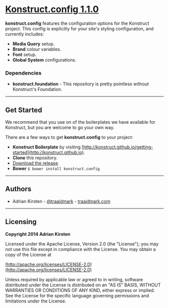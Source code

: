 [Konstruct.config 1.1.0](http://konstruct.github.io)
=============

**konstruct.config** features the configuration options for the Konstruct project. This config is explicitly for your site's styling configuration, and currently includes:

- **Media Query** setup.
- **Brand** colour variables.
- **Font** setup.
- **Global System** configurations.

### Dependencies

- **konstruct.foundation** - This repository is pretty pointless without Konstruct's Foundation.

<hr />

## Get Started

We recommend that you use on of the boilerplates we have available for Konstruct, but you are welcome to go your own way.

There are a few ways to get **konstruct.config** to your project:

- **Konstruct Boilerplate** by visiting [http://konstruct.github.io/getting-started](http://konstruct.github.io).
- **Clone** this repository.
- [Download the release](https://github.com/konstruct/konstruct.config/archive/master.zip).
- **Bower** `$ bower install konstruct.config`

<hr />

## Authors

* Adrian Kirsten - [@traaidmark](https://twitter.com/traaidmark) - [traaidmark.com](http://www.traaidmark.com)

<hr />

## Licensing

**Copyright 2014 Adrian Kirsten**

Licensed under the Apache License, Version 2.0 (the "License"); you may not use this file except in compliance with the License. You may obtain a copy of the License at

[http://apache.org/licenses/LICENSE-2.0](http://apache.org/licenses/LICENSE-2.0)

Unless required by applicable law or agreed to in writing, software distributed under the License is distributed on an "AS IS" BASIS, WITHOUT WARRANTIES OR CONDITIONS OF ANY KIND, either express or implied. See the License for the specific language governing permissions and limitations under the License.
